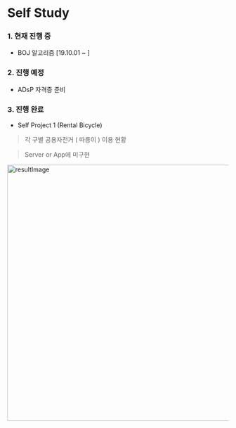 # Self Study

### 1. 현재 진행 중
- BOJ 알고리즘 [19.10.01 ~ ]
### 2. 진행 예정
- ADsP 자격증 준비

### 3. 진행 완료
- Self Project 1 (Rental Bicycle)
> 각 구별 공용자전거 ( 따릉이 ) 이용 현황

> Server or App에 미구현

<img width="583" alt="resultImage" src="https://user-images.githubusercontent.com/55193363/70711648-59742200-1d25-11ea-94ac-6710ef6b00e4.PNG">

